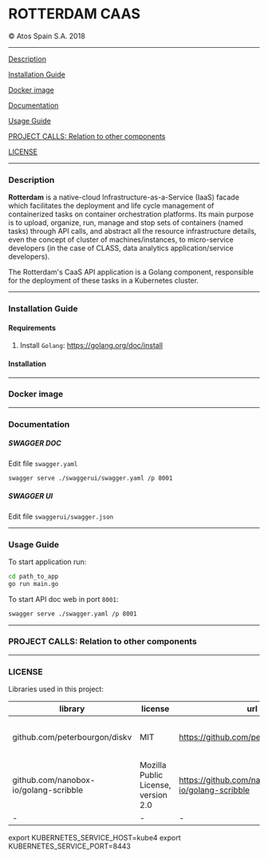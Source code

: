 # ROTTERDAM CAAS

&copy; Atos Spain S.A. 2018


-----------------------

[Description](#description)

[Installation Guide](#installation-guide)

[Docker image](#docker-image)

[Documentation](#documentation)

[Usage Guide](#usage-guide)

[PROJECT CALLS: Relation to other components](#porject-class:-relation-to-other-components)

[LICENSE](#license)

-----------------------

### Description

**Rotterdam** is a native-cloud Infrastructure-as-a-Service (IaaS) facade which facilitates the deployment and life cycle management of containerized tasks on container orchestration platforms. Its main purpose is to upload, organize, run, manage and stop sets of containers (named tasks) through API calls, and abstract all the resource infrastructure details, even the concept of cluster of machines/instances, to micro-service developers (in the case of CLASS, data analytics application/service developers).

The Rotterdam's CaaS API application is a Golang component, responsible for the deployment of these tasks in a Kubernetes cluster.

-----------------------

### Installation Guide

#### Requirements

1. Install `Golang`: https://golang.org/doc/install

#### Installation


-----------------------

### Docker image

-----------------------

### Documentation

##### SWAGGER DOC

Edit file `swagger.yaml`

```bash
swagger serve ./swaggerui/swagger.yaml /p 8001
```

##### SWAGGER UI

Edit file `swaggerui/swagger.json`



-----------------------

### Usage Guide

To start application run:

```bash
cd path_to_app
go run main.go
```

To start API doc web in port `8001`:

```bash
swagger serve ./swagger.yaml /p 8001
```

-----------------------

### PROJECT CALLS: Relation to other components


-----------------------

### LICENSE

Libraries used in this project:

| library                         | license | url                                   | description |
|---------------------------------|---------|---------------------------------------|-------------|
| github.com/peterbourgon/diskv | MIT     | https://github.com/peterbourgon/diskv | database: persistent key-value store
| github.com/nanobox-io/golang-scribble | Mozilla Public License, version 2.0 | https://github.com/nanobox-io/golang-scribble | A tiny JSON database in Golang |
| - | - | - | - |









export KUBERNETES_SERVICE_HOST=kube4
export KUBERNETES_SERVICE_PORT=8443